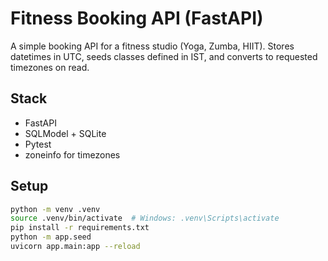 # Fitness Booking API (FastAPI)

A simple booking API for a fitness studio (Yoga, Zumba, HIIT). Stores datetimes in UTC, seeds classes defined in IST, and converts to requested timezones on read.

## Stack
- FastAPI
- SQLModel + SQLite
- Pytest
- zoneinfo for timezones

## Setup

```bash
python -m venv .venv
source .venv/bin/activate  # Windows: .venv\Scripts\activate
pip install -r requirements.txt
python -m app.seed
uvicorn app.main:app --reload
